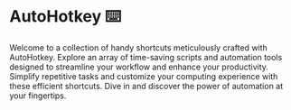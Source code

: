 # AutoHotkey ⌨️

Welcome to a collection of handy shortcuts meticulously crafted with AutoHotkey. Explore an array of time-saving scripts and automation tools designed to streamline your workflow and enhance your productivity. Simplify repetitive tasks and customize your computing experience with these efficient shortcuts. Dive in and discover the power of automation at your fingertips.
